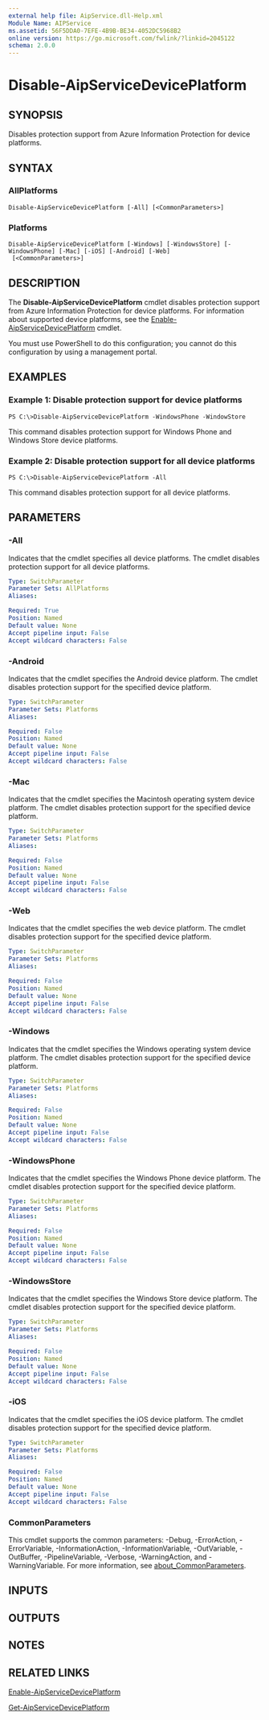 ```yaml
---
external help file: AipService.dll-Help.xml
Module Name: AIPService
ms.assetid: 56F5DDA0-7EFE-4B9B-BE34-4052DC5968B2
online version: https://go.microsoft.com/fwlink/?linkid=2045122
schema: 2.0.0
---
```


# Disable-AipServiceDevicePlatform

## SYNOPSIS
Disables protection support from Azure Information Protection for device platforms.

## SYNTAX

### AllPlatforms
```
Disable-AipServiceDevicePlatform [-All] [<CommonParameters>]
```

### Platforms
```
Disable-AipServiceDevicePlatform [-Windows] [-WindowsStore] [-WindowsPhone] [-Mac] [-iOS] [-Android] [-Web]
 [<CommonParameters>]
```

## DESCRIPTION
The **Disable-AipServiceDevicePlatform** cmdlet disables protection support from Azure Information Protection for device platforms. For information about supported device platforms, see the [Enable-AipServiceDevicePlatform](./Enable-AipServiceDevicePlatform.md) cmdlet.

You must use PowerShell to do this configuration; you cannot do this configuration by using a management portal.

## EXAMPLES

### Example 1: Disable protection support for device platforms
```
PS C:\>Disable-AipServiceDevicePlatform -WindowsPhone -WindowStore
```

This command disables protection support for Windows Phone and Windows Store device platforms.

### Example 2: Disable protection support for all device platforms
```
PS C:\>Disable-AipServiceDevicePlatform -All
```

This command disables protection support for all device platforms.

## PARAMETERS

### -All
Indicates that the cmdlet specifies all device platforms. The cmdlet disables protection support for all device platforms.

```yaml
Type: SwitchParameter
Parameter Sets: AllPlatforms
Aliases:

Required: True
Position: Named
Default value: None
Accept pipeline input: False
Accept wildcard characters: False
```

### -Android
Indicates that the cmdlet specifies the Android device platform. The cmdlet disables protection support for the specified device platform.

```yaml
Type: SwitchParameter
Parameter Sets: Platforms
Aliases:

Required: False
Position: Named
Default value: None
Accept pipeline input: False
Accept wildcard characters: False
```

### -Mac
Indicates that the cmdlet specifies the Macintosh operating system device platform. The cmdlet disables protection support for the specified device platform.

```yaml
Type: SwitchParameter
Parameter Sets: Platforms
Aliases:

Required: False
Position: Named
Default value: None
Accept pipeline input: False
Accept wildcard characters: False
```

### -Web
Indicates that the cmdlet specifies the web device platform. The cmdlet disables protection support for the specified device platform.

```yaml
Type: SwitchParameter
Parameter Sets: Platforms
Aliases:

Required: False
Position: Named
Default value: None
Accept pipeline input: False
Accept wildcard characters: False
```

### -Windows
Indicates that the cmdlet specifies the Windows operating system device platform. The cmdlet disables protection support for the specified device platform.

```yaml
Type: SwitchParameter
Parameter Sets: Platforms
Aliases:

Required: False
Position: Named
Default value: None
Accept pipeline input: False
Accept wildcard characters: False
```

### -WindowsPhone
Indicates that the cmdlet specifies the Windows Phone device platform. The cmdlet disables protection support for the specified device platform.

```yaml
Type: SwitchParameter
Parameter Sets: Platforms
Aliases:

Required: False
Position: Named
Default value: None
Accept pipeline input: False
Accept wildcard characters: False
```

### -WindowsStore
Indicates that the cmdlet specifies the Windows Store device platform. The cmdlet disables protection support for the specified device platform.

```yaml
Type: SwitchParameter
Parameter Sets: Platforms
Aliases:

Required: False
Position: Named
Default value: None
Accept pipeline input: False
Accept wildcard characters: False
```

### -iOS
Indicates that the cmdlet specifies the iOS device platform. The cmdlet disables protection support for the specified device platform.

```yaml
Type: SwitchParameter
Parameter Sets: Platforms
Aliases:

Required: False
Position: Named
Default value: None
Accept pipeline input: False
Accept wildcard characters: False
```

### CommonParameters
This cmdlet supports the common parameters: -Debug, -ErrorAction, -ErrorVariable, -InformationAction, -InformationVariable, -OutVariable, -OutBuffer, -PipelineVariable, -Verbose, -WarningAction, and -WarningVariable. For more information, see [about_CommonParameters](http://go.microsoft.com/fwlink/?LinkID=113216).

## INPUTS

## OUTPUTS

## NOTES

## RELATED LINKS

[Enable-AipServiceDevicePlatform](./Enable-AipServiceDevicePlatform.md)

[Get-AipServiceDevicePlatform](./Get-AipServiceDevicePlatform.md)
